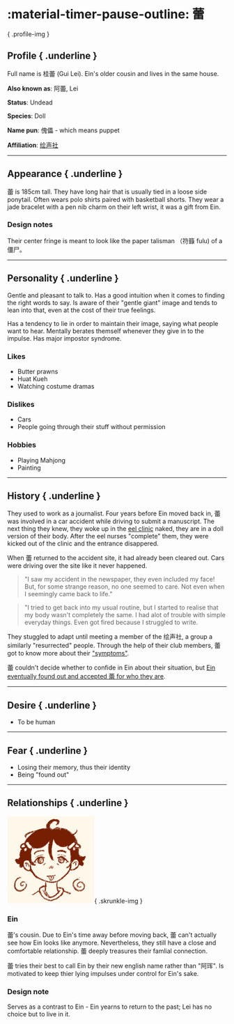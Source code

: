 :material-timer-pause-outline: 蕾
========================

{ .profile-img }

## Profile { .underline }

Full name is 桂蕾 (Gui Lei). Ein's older cousin and lives in the same house.

**Also known as**: 阿蕾, Lei

**Status**: Undead

**Species**: Doll

**Name pun**:  傀儡 - which means puppet

**Affiliation**: [绘声社](../Factions/storytelling-club.md)

---

## Appearance { .underline }

蕾 is 185cm tall. They have long hair that is usually tied in a loose side ponytail. Often wears polo shirts paired with basketball shorts. They wear a jade bracelet with a pen nib charm on their left wrist, it was a gift from Ein.

### Design notes

Their center fringe is meant to look like the paper talisman （符籙 fulu) of a 僵尸。

---

## Personality { .underline }

Gentle and pleasant to talk to. Has a good intuition when it comes to finding the right words to say. Is aware of their "gentle giant" image and tends to lean into that, even at the cost of their true feelings.

Has a tendency to lie in order to maintain their image, saying what people want to hear. Mentally berates themself whenever they give in to the impulse. Has major impostor syndrome.


### Likes

- Butter prawns
- Huat Kueh
- Watching costume dramas

### Dislikes

- Cars
- People going through their stuff without permission

### Hobbies

- Playing Mahjong
- Painting


---

## History { .underline }

They used to work as a journalist. Four years before Ein moved back in, 蕾 was involved in a car accident while driving to submit a manuscript. The next thing they knew, they woke up in the [eel clinic](../Locations/eel-clinic.md) naked, they are in a doll version of their body. After the eel nurses "complete" them, they were kicked out of the clinic and the entrance disappered.

When 蕾 returned to the accident site, it had already been cleared out. Cars were driving over the site like it never happened. 

> "I saw my accident in the newspaper, they even included my face! But, for some strange reason, no one seemed to care. Not even when I seemingly came back to life."

> "I tried to get back into my usual routine, but I started to realise that my body wasn't completely the same. I had alot of trouble with simple everyday things. Even got fired because I struggled to write.

They stuggled to adapt until meeting a member of the 绘声社, a group a similarly "resurrected" people. Through the help of their club members, 蕾 got to know more about their ["symptoms"](../Factions/storytelling-club.md#symptoms).

蕾 couldn't decide whether to confide in Ein about their situation, but [Ein eventually found out and accepted 蕾 for who they are](../Snippets/%E5%9B%9E%E4%B9%A1summary.md).
 
---

## Desire { .underline }

- To be human

---

## Fear { .underline }

- Losing their memory, thus their identity
- Being "found out"

---

## Relationships { .underline }

![ein-chibi](../../../media/ein-skrunkle.jpg){ .skrunkle-img }

### Ein

蕾’s cousin. Due to Ein's time away before moving back, 蕾 can't actually see how Ein looks like anymore. Nevertheless, they still have a close and comfortable relationship. 蕾 deeply treasures their famlial connection.

蕾 tries their best to call Ein by their new english name rather than "阿珲". Is motivated to keep thier lying impulses under control for Ein's sake.

### Design note
Serves as a contrast to Ein -  Ein yearns to return to the past; Lei has no choice but to live in it.

